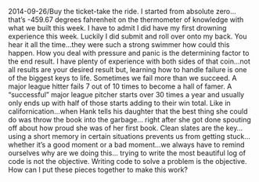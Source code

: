 2014-09-26/Buy the ticket-take the ride.  I started from absolute zero… that’s -459.67 degrees fahrenheit on the thermometer of knowledge with what we built this week.  I have to admit I did have my first drowning experience this week.  Luckily I did submit and roll over onto my back.  You hear it all the time...they were such a strong swimmer how could this happen.  How you deal with pressure and panic is the determining factor to the end result.  I have plenty of experience with both sides of that coin...not all results are your desired result but, learning how to handle failure is one of the biggest keys to life.  Sometimes we fail more than we succeed.  A major league hitter fails 7 out of 10 times to become a hall of famer.  A “successful” major league pitcher starts over 30 times a year and usually only ends up with half of those starts adding to their win total.  Like in californication…when Hank tells his daughter that the best thing she could do was throw the book into the garbage... right after she got done spouting off about how proud she was of her first book.  Clean slates are the key…using a short memory in certain situations prevents us from getting stuck…whether it’s a good moment or a bad moment…we always have to remind ourselves why are we doing this… trying to write the most beautiful log of code is not the objective.  Writing code to solve a problem is the objective.  How can I put these pieces together to make this work?